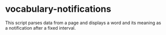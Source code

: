 # vocabulary-notifications

This script parses data from a page and displays a word and its meaning as a notification after a fixed interval.
